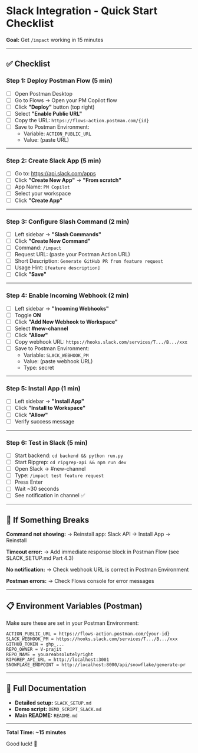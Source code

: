 # Slack Integration - Quick Start Checklist

**Goal:** Get `/impact` working in 15 minutes

---

## ✅ Checklist

### Step 1: Deploy Postman Flow (5 min)
- [ ] Open Postman Desktop
- [ ] Go to Flows → Open your PM Copilot flow
- [ ] Click **"Deploy"** button (top right)
- [ ] Select **"Enable Public URL"**
- [ ] Copy the URL: `https://flows-action.postman.com/{id}`
- [ ] Save to Postman Environment:
  - Variable: `ACTION_PUBLIC_URL`
  - Value: (paste URL)

---

### Step 2: Create Slack App (5 min)
- [ ] Go to: https://api.slack.com/apps
- [ ] Click **"Create New App"** → **"From scratch"**
- [ ] App Name: `PM Copilot`
- [ ] Select your workspace
- [ ] Click **"Create App"**

---

### Step 3: Configure Slash Command (2 min)
- [ ] Left sidebar → **"Slash Commands"**
- [ ] Click **"Create New Command"**
- [ ] Command: `/impact`
- [ ] Request URL: (paste your Postman Action URL)
- [ ] Short Description: `Generate GitHub PR from feature request`
- [ ] Usage Hint: `[feature description]`
- [ ] Click **"Save"**

---

### Step 4: Enable Incoming Webhook (2 min)
- [ ] Left sidebar → **"Incoming Webhooks"**
- [ ] Toggle **ON**
- [ ] Click **"Add New Webhook to Workspace"**
- [ ] Select **#new-channel**
- [ ] Click **"Allow"**
- [ ] Copy webhook URL: `https://hooks.slack.com/services/T.../B.../xxx`
- [ ] Save to Postman Environment:
  - Variable: `SLACK_WEBHOOK_PM`
  - Value: (paste webhook URL)
  - Type: secret

---

### Step 5: Install App (1 min)
- [ ] Left sidebar → **"Install App"**
- [ ] Click **"Install to Workspace"**
- [ ] Click **"Allow"**
- [ ] Verify success message

---

### Step 6: Test in Slack (5 min)
- [ ] Start backend: `cd backend && python run.py`
- [ ] Start Ripgrep: `cd ripgrep-api && npm run dev`
- [ ] Open Slack → #new-channel
- [ ] Type: `/impact test feature request`
- [ ] Press Enter
- [ ] Wait ~30 seconds
- [ ] See notification in channel ✅

---

## 🚨 If Something Breaks

**Command not showing:**
→ Reinstall app: Slack API → Install App → Reinstall

**Timeout error:**
→ Add immediate response block in Postman Flow (see SLACK_SETUP.md Part 4.3)

**No notification:**
→ Check webhook URL is correct in Postman Environment

**Postman errors:**
→ Check Flows console for error messages

---

## 📋 Environment Variables (Postman)

Make sure these are set in your Postman Environment:

```
ACTION_PUBLIC_URL = https://flows-action.postman.com/{your-id}
SLACK_WEBHOOK_PM = https://hooks.slack.com/services/T.../B.../xxx
GITHUB_TOKEN = ghp_...
REPO_OWNER = V-prajit
REPO_NAME = youareabsolutelyright
RIPGREP_API_URL = http://localhost:3001
SNOWFLAKE_ENDPOINT = http://localhost:8000/api/snowflake/generate-pr
```

---

## 📖 Full Documentation

- **Detailed setup:** `SLACK_SETUP.md`
- **Demo script:** `DEMO_SCRIPT_SLACK.md`
- **Main README:** `README.md`

---

**Total Time: ~15 minutes**

Good luck! 🚀
